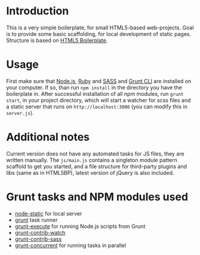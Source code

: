 # Introduction

This is a very simple boilerplate, for small HTML5-based web-projects. Goal is to provide some basic scaffolding, for local development of static pages. Structure is based on [HTML5 Boilerplate](https://html5boilerplate.com/).

# Usage

First make sure that [Node.js](https://nodejs.org/en/), [Ruby](https://www.ruby-lang.org/en/) and [SASS](http://sass-lang.com/) and [Grunt CLI](http://gruntjs.com/getting-started) are installed on your computer. If so, than run `npm install` in the directory you have the boilerplate in.
After successful installation of all npm modules, run `grunt start`, in your project directory, which will start a watcher for scss files and a static server that runs on `http://localhost:3000` (you can modify this in `server.js`).

# Additional notes

Current version does not have any automated tasks for JS files, they are written manually. The `js/main.js` contains a singleton module pattern scaffold to get you started, and a file structure for third-party plugins and libs (same as in HTML5BP), latest version of jQuery is also included.

# Grunt tasks and NPM modules used

- [node-static]( https://www.npmjs.com/package/node-static) for local server
- [grunt]( http://gruntjs.com/) task runner
- [grunt-execute]( https://www.npmjs.com/package/grunt-execute) for running Node.js scripts from Grunt
- [grunt-contrib-watch]( https://github.com/gruntjs/grunt-contrib-watch)
- [grunt-contrib-sass](https://github.com/gruntjs/grunt-contrib-sass)
- [grunt-concurrent](https://github.com/sindresorhus/grunt-concurrent) for running tasks in parallel



